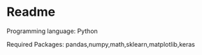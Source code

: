 # Readme

Programming language: Python

Required Packages: pandas,numpy,math,sklearn,matplotlib,keras

